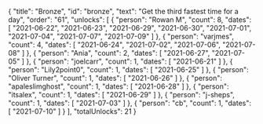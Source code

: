 {
  "title": "Bronze",
  "id": "bronze",
  "text": "Get the third fastest time for a day",
  "order": "61",
  "unlocks": [
    {
      "person": "Rowan M",
      "count": 8,
      "dates": [
        "2021-06-22",
        "2021-06-23",
        "2021-06-29",
        "2021-06-30",
        "2021-07-01",
        "2021-07-04",
        "2021-07-07",
        "2021-07-09"
      ]
    },
    {
      "person": "varjmes",
      "count": 4,
      "dates": [
        "2021-06-24",
        "2021-07-02",
        "2021-07-06",
        "2021-07-08"
      ]
    },
    {
      "person": "Ania",
      "count": 2,
      "dates": [
        "2021-06-27",
        "2021-07-05"
      ]
    },
    {
      "person": "joelcarr",
      "count": 1,
      "dates": [
        "2021-06-21"
      ]
    },
    {
      "person": "Lily2point0",
      "count": 1,
      "dates": [
        "2021-06-25"
      ]
    },
    {
      "person": "Oliver Turner",
      "count": 1,
      "dates": [
        "2021-06-26"
      ]
    },
    {
      "person": "apaleslimghost",
      "count": 1,
      "dates": [
        "2021-06-28"
      ]
    },
    {
      "person": "itsalex",
      "count": 1,
      "dates": [
        "2021-06-29"
      ]
    },
    {
      "person": "j-sheps",
      "count": 1,
      "dates": [
        "2021-07-03"
      ]
    },
    {
      "person": "cb",
      "count": 1,
      "dates": [
        "2021-07-10"
      ]
    }
  ],
  "totalUnlocks": 21
}